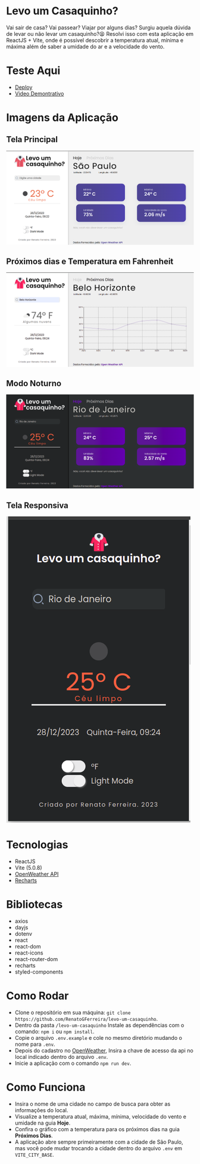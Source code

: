 # Levo um Casaquinho?
Vai sair de casa? Vai passear? Viajar por alguns dias? Surgiu aquela dúvida de levar ou não levar um casaquinho?😫 Resolvi isso com esta aplicação em ReactJS + Vite, onde é possível descobrir a temperatura atual, mínima e máxima além de saber a umidade do ar e a velocidade do vento.

# Teste Aqui
* [Deploy](https://levo-um-casaquinho-lemon.vercel.app/)
* [Video Demontrativo](https://www.youtube.com/watch?v=MN-XrHVIlKs)

# Imagens da Aplicação

## Tela Principal
![Tela Principal](./public/Imagens/tela_padrao.png)
## Próximos dias e Temperatura em Fahrenheit
![Próximos dias e Temperatura em Fahrenheit](./public/Imagens/grafico_e_modo_fahrenheit.png)
## Modo Noturno
![Modo Noturno](./public/Imagens/modo_noturno.png)
## Tela Responsiva
![Tela Responsiva](./public/Imagens/responsividade.png)

# Tecnologias
* ReactJS
* Vite (5.0.8)
* [OpenWeather API](https://openweathermap.org/)
* [Recharts](https://recharts.org/en-US/)

# Bibliotecas
* axios
* dayjs
* dotenv
* react
* react-dom
* react-icons
* react-router-dom
* recharts
* styled-components

# Como Rodar 
* Clone o repositório em sua máquina: ```git clone https://github.com/RenatoGFerreira/levo-um-casaquinho```.
* Dentro da pasta ```/levo-um-casaquinho``` Instale as dependências com o comando: ```npm i``` ou ```npm install```.
* Copie o arquivo ```.env.example``` e cole no mesmo diretório mudando o nome para ```.env```.
* Depois do cadastro no [OpenWeather](https://openweathermap.org/api), Insira a chave de acesso da api no local indicado dentro do arquivo ```.env```.
* Inicie a aplicação com o comando ```npm run dev```.

# Como Funciona 
* Insira o nome de uma cidade no campo de busca para obter as informações do local.
* Visualize a temperatura atual, máxima, mínima, velocidade do vento e umidade na guia **Hoje**.
* Confira o gráfico com a temperatura para os próximos dias na guia **Próximos Dias**.
* A aplicação abre sempre primeiramente com a cidade de São Paulo, mas você pode mudar trocando a cidade dentro do arquivo ```.env``` em ```VITE_CITY_BASE```.


